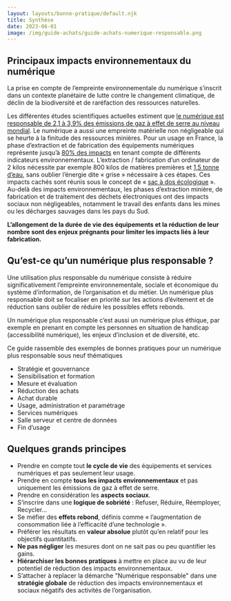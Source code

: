 ```yaml
---
layout: layouts/bonne-pratique/default.njk
title: Synthèse
date: 2023-06-01
image: /img/guide-achats/guide-achats-numerique-responsable.png
---
```


## Principaux impacts environnementaux du numérique

La prise en compte de l’empreinte environnementale du numérique s’inscrit dans un contexte planétaire de lutte contre le changement climatique, de déclin de la biodiversité et de raréfaction des ressources naturelles.

Les différentes études scientifiques actuelles estiment que [le numérique est responsable de 2,1 à 3,9% des émissions de gaz à effet de serre au niveau mondial](https://www.sciencedirect.com/science/article/pii/S2666389921001884). Le numérique a aussi une empreinte matérielle non négligeable qui se heurte à la finitude des ressources minières. Pour un usage en France, la phase d’extraction et de fabrication des équipements numériques représente jusqu’à [80% des impacts](https://www.greenit.fr/impacts-environnementaux-du-numerique-en-france/) en tenant compte de différents indicateurs environnementaux. L’extraction / fabrication d’un ordinateur de 2 kilos nécessite par exemple 800 kilos de matières premières et [1,5 tonne d’eau](https://presse.ademe.fr/2017/06/etre-ecolo-meme-au-bureau-ecolobureau.html), sans oublier l’énergie dite « grise » nécessaire à ces étapes. Ces impacts cachés sont réunis sous le concept de « [sac à dos écologique](https://www.ekopedia.fr/wiki/Sac_%C3%A0_dos_%C3%A9cologique) ». Au-delà des impacts environnementaux, les phases d’extraction minière, de fabrication et de traitement des déchets électroniques ont des impacts sociaux non négligeables, notamment le travail des enfants dans les mines ou les décharges sauvages dans les pays du Sud.

<div class="fr-highlight">

**L’allongement de la durée de vie des équipements et la réduction de leur nombre sont des enjeux prégnants pour limiter les impacts liés à leur fabrication.**

</div>

## Qu’est-ce qu’un numérique plus responsable ?

Une utilisation plus responsable du numérique consiste à réduire significativement l’empreinte environnementale, sociale et économique du système d’information, de l’organisation et du métier. Un numérique plus responsable doit se focaliser en priorité sur les actions d’évitement et de réduction sans oublier de réduire les possibles effets rebonds.

Un numérique plus responsable c’est aussi un numérique plus éthique, par exemple en prenant en compte les personnes en situation de handicap (accessibilité numérique), les enjeux d’inclusion et de diversité, etc.

Ce guide rassemble des exemples de bonnes pratiques pour un numérique plus responsable sous neuf thématiques 

* Stratégie et gouvernance
* Sensibilisation et formation
* Mesure et évaluation
* Réduction des achats
* Achat durable
* Usage, administration et paramétrage
* Services numériques
* Salle serveur et centre de données
* Fin d’usage

## Quelques grands principes

* Prendre en compte tout **le cycle de vie** des équipements et services numériques et pas seulement leur usage.
* Prendre en compte **tous les impacts environnementaux** et pas uniquement les émissions de gaz à effet de serre.
* Prendre en considération les **aspects sociaux**.
* S’inscrire dans une **logique de sobriété** : Refuser, Réduire, Réemployer, Recycler…
* Se méfier des **effets rebond**, définis comme « l’augmentation de consommation liée à l’efficacité d’une technologie ».
* Préférer les résultats en **valeur absolue** plutôt qu’en relatif pour les objectifs quantitatifs.
* **Ne pas négliger** les mesures dont on ne sait pas ou peu quantifier les gains.
* **Hiérarchiser les bonnes pratiques** à mettre en place au vu de leur potentiel de réduction des impacts environnementaux.
* S’attacher à replacer la démarche "Numérique responsable" dans une **stratégie globale** de réduction des impacts environnementaux et sociaux négatifs des activités de l’organisation.

